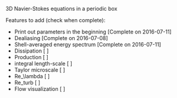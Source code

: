 3D Navier-Stokes equations in a periodic box

Features to add (check when complete):

- Print out parameters in the beginning [Complete on 2016-07-11]
- Dealiasing [Complete on 2016-07-08]
- Shell-averaged energy spectrum [Complete on 2016-07-11] 
- Dissipation [ ]
- Production [ ]
- integral length-scale [ ]
- Taylor microscale [ ]
- Re_\lambda [ ]
- Re_turb [ ]
- Flow visualization [ ]
